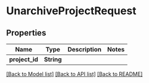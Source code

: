 # UnarchiveProjectRequest

## Properties

Name | Type | Description | Notes
------------ | ------------- | ------------- | -------------
**project_id** | **String** |  | 

[[Back to Model list]](../README.md#documentation-for-models) [[Back to API list]](../README.md#documentation-for-api-endpoints) [[Back to README]](../README.md)


